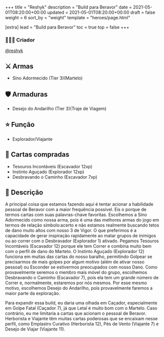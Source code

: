 +++
title = "Reshyk"
description = "Build para Beravor"
date = 2021-05-01T08:20:00+00:00
updated = 2021-05-01T08:20:00+00:00
draft = false
weight = 6
sort_by = "weight"
template = "heroes/page.html"

[extra]
lead = "Build para Beravor"
toc = true
top = false
+++

### 🙋🏻‍♂️ Criador

[@reshyk](https://www.reddit.com/r/JourneysInMiddleEarth/comments/p3whof/a_nonstandard_build_for_every_character/)

## ⚔️ Armas

- Sino Adormecido (Tier 3)(Martelo)

## 🛡️ Armaduras

- Desejo do Andarilho (Tier 3)(Traje de Viagem)

## ⭐️ Função

- Explorador/Viajante

## 🎴 Cartas compradas

- Tesouros Incontáveis (Escavador 12xp)
- Instinto Aguçado (Explorador 12xp)
- Desbravando o Caminho (Escavador 7xp)

## 📖 Descrição

A principal coisa que estamos fazendo aqui é tentar acionar a habilidade pessoal de Beravor com a maior frequência possível. Eis o porque de termos cartas com suas palavras-chave favoritas. Escolhemos a Sino Adormecido como nossa arma, pois é uma das melhores armas do jogo em termos de relação símbolo:acerto e não estamos realmente buscando tetos de dano muito altos com nosso 3 de Vigor. O que preferimos é a capacidade de gerar inspiração rapidamente ao matar grupos de inimigos ou ao correr com o Desbravador (Explorador 1) ativado. Pegamos Tesouros Incontáveis (Escavador 12) porque ele tem Correr e combina muito bem com o perfil de dano do Martelo. O Instinto Aguçado (Explorador 12) funciona em muitas das cartas do nosso baralho, permitindo Golpear se precisarmos de mais golpes por algum motivo (além de ativar nosso pessoal) ou Esconder se estivermos preocupados com nosso Dano. Como provavelmente seremos o membro mais móvel do grupo, escolhemos Desbravando o Caminho (Escavador 7), pois ela tem um grande número de Correr e, normalmente, estaremos por nós mesmos. Por esse mesmo motivo, escolhemos Desejo do Andarilho, pois provavelmente faremos a maior parte da exploração.

Para expandir essa build, eu daria uma olhada em Caçador, especialmente em Golpe Fatal (Caçador 7), já que Letal é muito bom com o Martelo. Caso contrário, eu me limitaria a cartas que acionam o pessoal de Beravor. Herborista e Viajante têm muitas cartas poderosas que se encaixam nesse perfil, como Emplastro Curativo (Herborista 12), Pés de Vento (Viajante 7) e Desejo de Viajar (Viajante 11).
